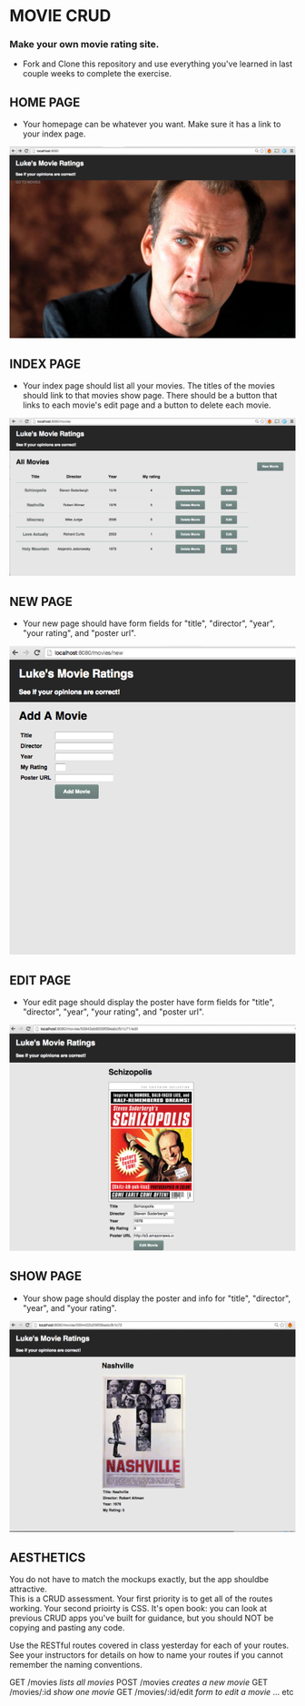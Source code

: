 # MOVIE CRUD

### Make your own movie rating site.
- Fork and Clone this repository and use everything you've learned in last couple weeks to complete the exercise.   

## HOME PAGE

- Your homepage can be whatever you want.  Make sure it has a link to your index page.

![Home](/mockups/home.png)

## INDEX PAGE

- Your index page should list all your movies.  The titles of the movies should link to that movies show page. There should be a button that links to each movie's edit page and a button to delete each movie.

![Index](/mockups/index.png)

## NEW PAGE

- Your new page should have form fields for "title", "director", "year", "your rating", and "poster url".

![Index](/mockups/new.png)

## EDIT PAGE

- Your edit page should display the poster have form fields for "title", "director", "year", "your rating", and "poster url".

![Index](/mockups/edit.png)

## SHOW PAGE

- Your show page should display the poster and info for "title", "director", "year", and "your rating".

![Index](/mockups/show.png)


## AESTHETICS 
You do not have to match the mockups exactly, but the app shouldbe attractive.  
This is a CRUD assessment. Your first priority is to get all of the routes working.
Your second prioirty is CSS. 
It's open book: you can look at previous CRUD apps you've built for guidance, but you should NOT be copying and pasting any code.  

Use the RESTful routes covered in class yesterday for each of your routes.  See your instructors for details on how to name your routes if you cannot remember the naming conventions.

GET /movies   _lists all movies_
POST /movies  _creates a new movie_
GET /movies/:id  _show one movie_
GET /movies/:id/edit _form to edit a movie_     ... etc 



